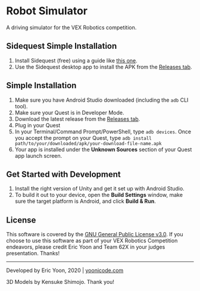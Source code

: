 # Robot Simulator
A driving simulator for the VEX Robotics competition.

## Sidequest Simple Installation
1. Install Sidequest (free) using a guide like [this one](https://www.androidcentral.com/how-sideload-apps-oculus-quest).
2. Use the Sidequest desktop app to install the APK from the [Releases tab](https://github.com/yummypasta/VEXSimulator/releases).

## Simple Installation
1. Make sure you have Android Studio downloaded (including the `adb` CLI tool).
2. Make sure your Quest is in Developer Mode.
3. Download the latest release from the [Releases tab](https://github.com/yummypasta/VEXSimulator/releases).
4. Plug in your Quest
5. In your Terminal/Command Prompt/PowerShell, type `adb devices`. Once you accept the prompt on your Quest, type `adb install path/to/your/downloaded/apk/your-download-file-name.apk`
6. Your app is installed under the **Unknown Sources** section of your Quest app launch screen.

## Get Started with Development
1. Install the right version of Unity and get it set up with Android Studio.
2. To build it out to your device, open the **Build Settings** window, make sure the target platform is Android, and click **Build & Run**.

## License
This software is covered by the [GNU General Public License v3.0](https://www.gnu.org/licenses/gpl-3.0.en.html). If you choose to use this software as part of your VEX Robotics Competition endeavors, please credit Eric Yoon and Team 62X in your judges presentation. Thanks!

---
Developed by Eric Yoon, 2020 | 
[yoonicode.com](yoonicode.com)

3D Models by Kensuke Shimojo. Thank you!
